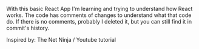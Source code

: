With this basic React App I'm learning and trying to understand how React works. 
The code has comments of changes to understand what that code do. 
If there is no comments, probably I deleted it, but you can still find it in commit's history.  

Inspired by: The Net Ninja / Youtube tutorial
